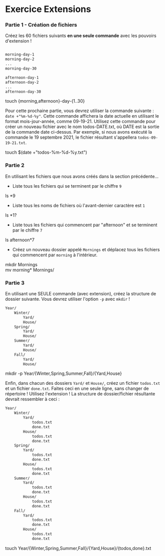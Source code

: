 # Exercice Extensions

### Partie 1 - Création de fichiers

Créez les 60 fichiers suivants **en une seule commande** avec les pouvoirs d'extension !

```bash

morning-day-1
morning-day-2
...
morning-day-30

afternoon-day-1
afternoon-day-2
...
afternoon-day-30
```

touch {morning,afternoon}-day-{1..30}

Pour cette prochaine partie, vous devrez utiliser la commande suivante : `date +"%m-%d-%y"`. Cette commande affichera la date actuelle en utilisant le format mois-jour-année, comme 09-19-21. Utilisez cette commande pour créer un nouveau fichier avec le nom todos-DATE.txt, où DATE est la sortie de la commande date ci-dessus. Par exemple, si nous avons exécuté la commande le 19 septembre 2021, le fichier résultant s'appellera `todos-09-19-21.txt`.

touch $(date +"todos-%m-%d-%y.txt")

### Partie 2

En utilisant les fichiers que nous avons créés dans la section précédente...

- Liste tous les fichiers qui se terminent par le chiffre `9`

ls \*9

- Liste tous les noms de fichiers où l'avant-dernier caractère est `1`

ls \*1?

- Liste tous les fichiers qui commencent par "afternoon" et se terminent par le chiffre `7`

ls afternoon\*7

- Créez un nouveau dossier appelé `Mornings` et déplacez tous les fichiers qui commencent par `morning` à l'intérieur.

mkdir Mornings  
mv morning\* Mornings/

### Partie 3

En utilisant une SEULE commande (avec extension), créez la structure de dossier suivante. Vous devrez utiliser l'option `-p` avec `mkdir` !

```bash
Year/
	Winter/
		Yard/
		House/
	Spring/
		Yard/
		House/
	Summer/
		Yard/
		House/
	Fall/
		Yard/
		House/
```

mkdir -p Year/{Winter,Spring,Summer,Fall}/{Yard,House}

Enfin, dans chacun des dossiers `Yard/` et `House/`, créez un fichier `todos.txt` et un fichier `done.txt`. Faites ceci en une seule ligne, sans changer de répertoire ! Utilisez l'extension ! La structure de dossier/fichier résultante devrait ressembler à ceci :

```bash
Year/
	Winter/
		Yard/
			todos.txt
			done.txt
		House/
			todos.txt
			done.txt
	Spring/
		Yard/
			todos.txt
			done.txt
		House/
			todos.txt
			done.txt
	Summer/
		Yard/
			todos.txt
			done.txt
		House/
			todos.txt
			done.txt
	Fall/
		Yard/
			todos.txt
			done.txt
		House/
			todos.txt
			done.txt
```

touch Year/{Winter,Spring,Summer,Fall}/{Yard,House}/{todos,done}.txt
